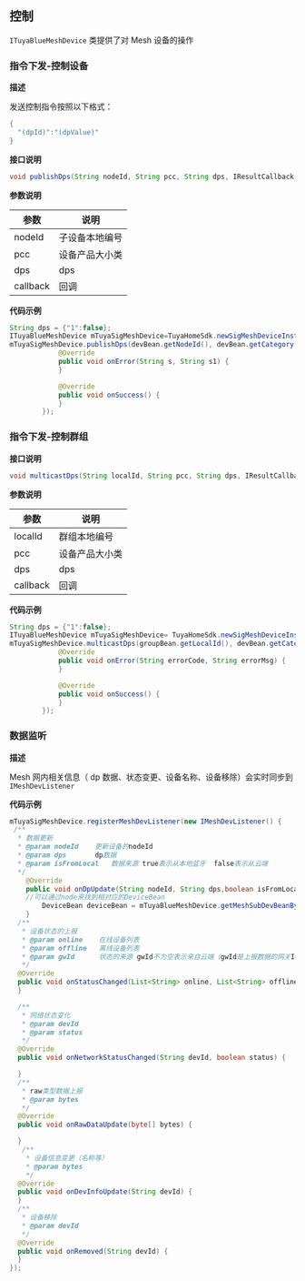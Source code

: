 ## 控制
`ITuyaBlueMeshDevice` 类提供了对 Mesh 设备的操作

###  指令下发-控制设备

**描述**

发送控制指令按照以下格式：
```java
{
  "(dpId)":"(dpValue)"
}  
```

**接口说明**

```java
void publishDps(String nodeId, String pcc, String dps, IResultCallback callback);
```

**参数说明**

|参数|说明|
|--|--|
|nodeId|子设备本地编号|
|pcc|设备产品大小类|
|dps|dps|
|callback|回调|

**代码示例**

```java
String dps = {"1":false};
ITuyaBlueMeshDevice mTuyaSigMeshDevice=TuyaHomeSdk.newSigMeshDeviceInstance("meshId");
mTuyaSigMeshDevice.publishDps(devBean.getNodeId(), devBean.getCategory(), dps, new IResultCallback() {
            @Override
            public void onError(String s, String s1) {
            }

            @Override
            public void onSuccess() {
            }
        });
```

###  指令下发-控制群组

**接口说明**

```java
void multicastDps(String localId, String pcc, String dps, IResultCallback callback)
```

**参数说明**

|参数|说明|
|--|--|
|localId|群组本地编号|
|pcc|设备产品大小类|
|dps|dps|
|callback|回调|

**代码示例**

```java      
String dps = {"1":false};
ITuyaBlueMeshDevice mTuyaSigMeshDevice= TuyaHomeSdk.newSigMeshDeviceInstance("meshId");
mTuyaSigMeshDevice.multicastDps(groupBean.getLocalId(), devBean.getCategory(), dps, new IResultCallback() {
            @Override
            public void onError(String errorCode, String errorMsg) {
            }

            @Override
            public void onSuccess() {
            }
        });

```
###  数据监听

**描述**

Mesh 网内相关信息（ dp 数据、状态变更、设备名称、设备移除）会实时同步到 `IMeshDevListener` 

**代码示例**

```java
mTuyaSigMeshDevice.registerMeshDevListener(new IMeshDevListener() {
 /**
  * 数据更新
  * @param nodeId    更新设备的nodeId
  * @param dps       dp数据
  * @param isFromLocal   数据来源 true表示从本地蓝牙  false表示从云端
  */
	@Override
	public void onDpUpdate(String nodeId, String dps,boolean isFromLocal) {
  	//可以通过node来找到相对应的DeviceBean
		DeviceBean deviceBean = mTuyaBlueMeshDevice.getMeshSubDevBeanByNodeId(nodeId);
 	}
  /**
   * 设备状态的上报
   * @param online    在线设备列表
   * @param offline   离线设备列表
   * @param gwId      状态的来源 gwId不为空表示来自云端（gwId是上报数据的网关Id）为空则表示来自本地蓝牙
   */
  @Override
  public void onStatusChanged(List<String> online, List<String> offline,String gwId) {
  }

  /**
   * 网络状态变化
   * @param devId
   * @param status
   */
  @Override
  public void onNetworkStatusChanged(String devId, boolean status) {

  }        
  /**
   * raw类型数据上报
   * @param bytes
   */
  @Override
  public void onRawDataUpdate(byte[] bytes) {

  }
   /**
    * 设备信息变更（名称等）
    * @param bytes
    */            
  @Override
  public void onDevInfoUpdate(String devId) {
  }  
  /**
   * 设备移除
   * @param devId
   */
  @Override
  public void onRemoved(String devId) {
  }
});
```

